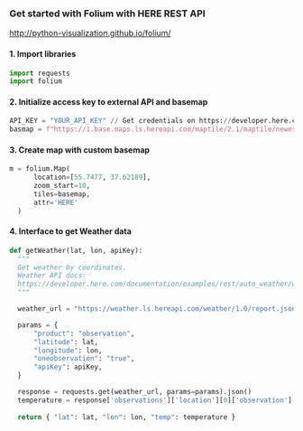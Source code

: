 ### Get started with Folium with HERE REST API
http://python-visualization.github.io/folium/

#### 1. Import libraries
```python
import requests
import folium
```

#### 2. Initialize access key to external API and basemap
```python
API_KEY = "YOUR_API_KEY" // Get credentials on https://developer.here.com
basmap = f"https://1.base.maps.ls.hereapi.com/maptile/2.1/maptile/newest/normal.day/11/525/761/256/png8?apiKey={API_KEY}"
```

#### 3. Create map with custom basemap
```python
m = folium.Map(
      location=[55.7477, 37.62189], 
      zoom_start=10,
      tiles=basemap,
      attr='HERE'
  )
```

#### 4. Interface to get Weather data
```python
def getWeather(lat, lon, apiKey):
  """
  Get weather by coordinates.
  Weather API docs: 
  https://developer.here.com/documentation/examples/rest/auto_weather/weather-observation-lat-long
  """

  weather_url = "https://weather.ls.hereapi.com/weather/1.0/report.json"

  params = {
      "product": "observation",
      "latitude": lat,
      "longitude": lon,
      "oneobservation": "true",
      "apiKey": apiKey,
  }

  response = requests.get(weather_url, params=params).json()
  temperature = response['observations']['location'][0]['observation'][0]['temperature']
  
  return { "lat": lat, "lon": lon, "temp": temperature }
```
